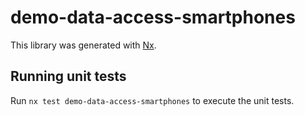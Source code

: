 # demo-data-access-smartphones

This library was generated with [Nx](https://nx.dev).

## Running unit tests

Run `nx test demo-data-access-smartphones` to execute the unit tests.

